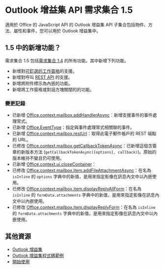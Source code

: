 # <a name="outlook-add-in-api-requirement-set-15"></a>Outlook 增益集 API 需求集合 1.5

適用於 Office 的 JavaScript API 的 Outlook 增益集 API 子集合包括物件、方法、屬性和事件，您可以用於 Outlook 增益集中。

## <a name="whats-new-in-15"></a>1.5 中的新增功能？

需求集合 1.5 包括[需求集合 1.4](../1.4/index.md) 的所有功能。其中新增下列功能。

- 新增對[可釘選的工作窗格](../../../docs/outlook/manifests/pinnable-taskpane.md)的支援。
- 新增對呼叫 [REST API](../../../docs/outlook/use-rest-api.md) 的支援。
- 新增將附件標示為內嵌的功能。
- 新增將工作窗格或對話方塊關閉的的功能。

### <a name="change-log"></a>變更記錄

- 已新增 [Office.context.mailbox.addHandlerAsync](Office.context.mailbox.md#addHandlerAsync)：新增支援事件的事件處理常式。
- 已新增 [Office.EventType](Office.md#EventType)：指定與事件處理常式相關聯的事件。
- 已新增 [Office.context.mailbox.restUrl](Office.context.mailbox.md#restUrl)：取得此電子郵件帳戶的 REST 端點的 URL。
- 已修改 [Office.context.mailbox.getCallbackTokenAsync](Office.context.mailbox.md#getCallbackTokenAsync)：已新增這個含簽章的新版本方法 (`getCallbackTokenAsync([options], callback)`)。原始的版本維持不變且仍可使用。
- 已新增 [Office.context.ui.closeContainer](Office.context.ui.md#closeContainer)： 
- 已修改 [Office.context.mailbox.item.addFileAttachmentAsync](Office.context.mailbox.item.md#addFileAttachmentAsync)：在名為 `isInline` 的 `options` 字典中的新值，是用來指定影像在訊息內文中以內嵌使用。
- 已修改 [Office.context.mailbox.item.displayReplyAllForm](Office.context.mailbox.item.md#displayReplyAllForm)：在名為 `isInline` 的 `formData.attachments` 字典中的新值，是用來指定影像在訊息內文中以內嵌使用。
- 已修改 [Office.context.mailbox.item.displayReplyForm](Office.context.mailbox.item.md#displayReplyForm)：在名為 `isInline` 的 `formData.attachments` 字典中的新值，是用來指定影像在訊息內文中以內嵌使用。

## <a name="additional-resources"></a>其他資源

- [Outlook 增益集](../../../docs/outlook/outlook-add-ins.md)
- [Outlook 增益集程式碼範例](https://dev.outlook.com/MailAppsGettingStarted/Samples)
- [開始使用](https://dev.outlook.com/MailAppsGettingStarted/GetStarted)
